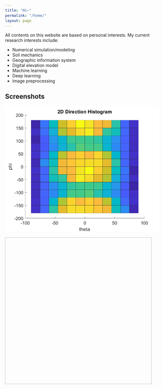 ```yaml
---
title: "Hi~"
permalink: "/home/"
layout: page
---
```


All contents on this website are based on personal interests. My current research interests include:
* Numerical simulation/modeling
* Soil mechanics
* Geographic information system
* Digital elevation model
* Machine learning
* Deep learning
* Image preprocessing

## Screenshots

![Figure 1](/assets/2D_Matlab_hist.png)


<img scr="/assets/2D_Matlab_hist.png" class="figure" width="480"  height="480">


